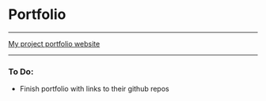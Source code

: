 # Portfolio



---

[My project portfolio website](https://roest1.github.io/Portfolio/)

---

### To Do:

- Finish portfolio with links to their github repos
